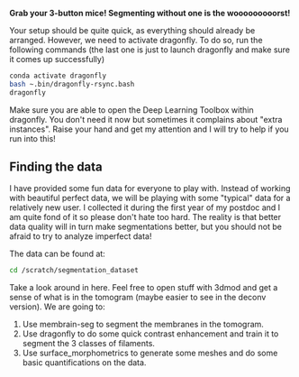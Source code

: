 **Grab your 3-button mice! Segmenting without one is the wooooooooorst!**

Your setup should be quite quick, as everything should already be arranged. However, we need to activate dragonfly. To do so, run the following commands (the last one is just to launch dragonfly and make sure it comes up successfully)

```bash
conda activate dragonfly
bash ~.bin/dragonfly-rsync.bash
dragonfly
```

Make sure you are able to open the Deep Learning Toolbox within dragonfly. You don't need it now but sometimes it complains about "extra instances". Raise your hand and get my attention and I will try to help if you run into this!

## Finding the data
I have provided some fun data for everyone to play with. Instead of working with beautiful perfect data, we will be playing with some "typical" data for a relatively new user. I collected it during the first year of my postdoc and I am quite fond of it so please don't hate too hard. The reality is that better data quality will in turn make segmentations better, but you should not be afraid to try to analyze imperfect data!

The data can be found at:
```bash
cd /scratch/segmentation_dataset
```

Take a look around in here. Feel free to open stuff with 3dmod and get a sense of what is in the tomogram (maybe easier to see in the deconv version). We are going to:

1. Use membrain-seg to segment the membranes in the tomogram.
2. Use dragonfly to do some quick contrast enhancement and train it to segment the 3 classes of filaments.
3. Use surface_morphometrics to generate some meshes and do some basic quantifications on the data.

